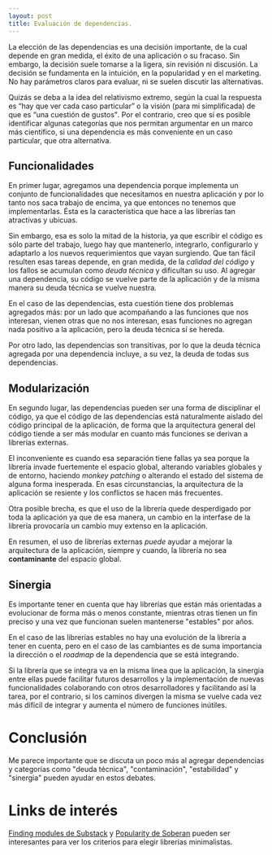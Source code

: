 ```yaml
---
layout: post
title: Evaluación de dependencias.
---
```


La elección de las dependencias es una decisión importante, de la cual depende
en gran medida, el éxito de una aplicación o su fracaso. Sin embargo, la
decisión suele tomarse a la ligera, sin revisión ni discusión. La decisión se
fundamenta en la intuición, en la popularidad y en el marketing. No hay
parámetros claros para evaluar, ni se suelen discutir las alternativas.

Quizás se deba a la idea del relativismo extremo, según la cual la respuesta es
<q>hay que ver cada caso particular</q> o la visión (para mi simplificada) de
que es <q>una cuestión de gustos</q>. Por el contrario, creo que sí es posible
identificar algunas categorías que nos permitan argumentar en un marco más
científico, si una dependencia es más conveniente en un caso particular, que
otra alternativa.

## Funcionalidades

En primer lugar, agregamos una dependencia porque implementa un conjunto de
funcionalidades que necesitamos en nuestra aplicación y por lo tanto nos saca
trabajo de encima, ya que entonces no tenemos que implementarlas. Ésta
es la característica que hace a las librerías tan atractivas y ubicuas.

Sin embargo, esa es solo la mitad de la historia, ya que escribir el código es
sólo parte del trabajo, luego hay que mantenerlo, integrarlo, configurarlo y
adaptarlo a los nuevos requerimientos que vayan surgiendo. Que tan fácil
resulten esas tareas depende, en gran medida, de la *calidad del código* y los
fallos se acumulan como *deuda técnica* y dificultan su uso. Al agregar una
dependencia, su código se vuelve parte de la aplicación y de la misma manera su
deuda técnica se vuelve nuestra.

En el caso de las dependencias, esta cuestión tiene dos problemas agregados
más: por un lado que acompañando a las funciones que nos interesan, vienen
otras que no nos interesan, esas funciones no agregan nada positivo a la
aplicación, pero la deuda técnica sí se hereda.

Por otro lado, las dependencias son transitivas, por lo que la deuda técnica
agregada por una dependencia incluye, a su vez, la deuda de todas sus
dependencias.

## Modularización

En segundo lugar, las dependencias pueden ser una forma de disciplinar el
código, ya que el código de las dependencias está naturalmente aislado del
código principal de la aplicación, de forma que la arquitectura general del
código tiende a ser más modular en cuanto más funciones se derivan a librerías
externas.

El inconveniente es cuando esa separación tiene fallas ya sea porque la
librería invade fuertemente el espacio global, alterando variables globales y
de entorno, haciendo *monkey patching* o alterando el estado del sistema de
alguna forma inesperada. En esas circunstancias, la arquitectura de la
aplicación se resiente y los conflictos se hacen más frecuentes.

Otra posible brecha, es que el uso de la librería quede desperdigado por toda
la aplicación ya que de esa manera, un cambio en la interfase de la librería
provocaría un cambio muy extenso en la aplicación.

En resumen, el uso de librerías externas *puede* ayudar a mejorar la
arquitectura de la aplicación, siempre y cuando, la librería no sea
**contaminante** del espacio global.

## Sinergia

Es importante tener en cuenta que hay librerías que están más orientadas a
evolucionar de forma más o menos constante, mientras otras tienen un fin
preciso y una vez que funcionan suelen mantenerse "estables" por años.

En el caso de las librerías estables no hay una evolución de la librería a
tener en cuenta, pero en el caso de las cambiantes es de suma importancia la
dirección o el *roadmap* de la dependencia que se está integrando.

Si la librería que se integra va en la misma linea que la aplicación, la
sinergia entre ellas puede facilitar futuros desarrollos y la implementación de
nuevas funcionalidades colaborando con otros desarrolladores y facilitando así
la tarea, por el contrario, si los caminos divergen la misma se vuelve cada vez
más difícil de integrar y aumenta el número de funciones inútiles.

# Conclusión

Me parece importante que se discuta un poco más al agregar dependencias y
categorías como "deuda técnica", "contaminación", "estabilidad" y "sinergia"
pueden ayudar en estos debates.

# Links de interés

[Finding modules de Substack][1] y [Popularity de Soberan][2] pueden ser
interesantes para ver los criterios para elegir librerías minimalistas.

 [1]: http://substack.net/finding_modules
 [2]: http://soveran.com/popularity.html
